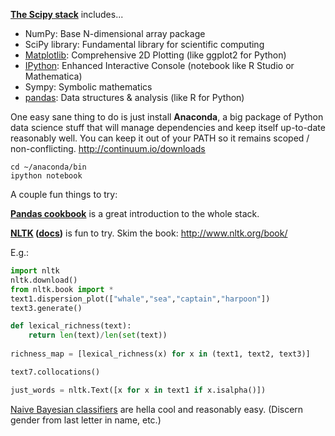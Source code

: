 **[The Scipy stack](http://www.scipy.org/)** includes...
- NumPy: Base N-dimensional array package
- SciPy library: Fundamental library for scientific computing
- [Matplotlib](http://matplotlib.org/): Comprehensive 2D Plotting (like ggplot2 for Python)
- [IPython](http://ipython.org/): Enhanced Interactive Console (notebook like R Studio or Mathematica)
- Sympy: Symbolic mathematics
- [pandas](http://pandas.pydata.org/): Data structures & analysis (like R for Python)

One easy sane thing to do is just install **Anaconda**, a big package of Python data science stuff that will manage dependencies and keep itself up-to-date reasonably well. You can keep it out of your PATH so it remains scoped / non-conflicting.
http://continuum.io/downloads 

```shell
cd ~/anaconda/bin
ipython notebook
```
A couple fun things to try:

**[Pandas cookbook](https://github.com/jvns/pandas-cookbook)** is a great introduction to the whole stack.

**[NLTK](http://www.nltk.org/) ([docs](http://www.nltk.org/api/nltk.html))** is fun to try. Skim the book: http://www.nltk.org/book/

E.g.:

```python
import nltk
nltk.download()
from nltk.book import *
text1.dispersion_plot(["whale","sea","captain","harpoon"])
text3.generate()

def lexical_richness(text):
    return len(text)/len(set(text))
    
richness_map = [lexical_richness(x) for x in (text1, text2, text3)]

text7.collocations()

just_words = nltk.Text([x for x in text1 if x.isalpha()])
```

[Naive Bayesian classifiers](http://www.nltk.org/book/ch06.html) are hella cool and reasonably easy. (Discern gender from last letter in name, etc.)
